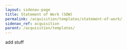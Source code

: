 ```yaml
---
layout: sidenav-page
title: Statement of Work (SOW)
permalink: /acquisition/templates/statement-of-work/
sidenav_ref: acquisition
parent: /acquisition/templates/
---
```


add stuff
